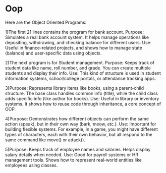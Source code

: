 # Oop
Here are the Object Oriented Programs:

1)The first 21 lines contains the program for bank account.
Purpose:
Simulates a real bank account system. It helps manage operations like depositing, withdrawing, and checking balance for different users.
Use:
Useful in finance-related projects, and shows how to manage state (balance) and user-specific data using objects.

2)The next program is for Student management.
Purpose:
Keeps track of student data like name, roll number, and grade. You can create multiple students and display their info.
Use:
This kind of structure is used in student information systems, school/college portals, or attendance tracking apps.

3)Purpose:
Represents library items like books, using a parent-child structure. The base class handles common info (title), while the child class adds specific info (like author for books).
Use:
Useful in library or inventory systems. It shows how to reuse code through inheritance, a core concept of OOP.

4)Purpose:
Demonstrates how different objects can perform the same action (speak), but in their own way (bark, meow, etc.).
Use:
Important for building flexible systems. For example, in a game, you might have different types of characters, each with their own behavior, but all respond to the same command like move() or attack().

5)Purpose:
Keeps track of employee names and salaries. Helps display salary details when needed.
Use:
Good for payroll systems or HR management tools. Shows how to represent real-world entities like employees using classes.

